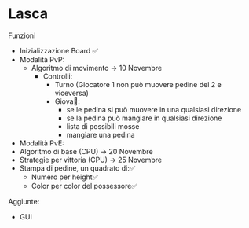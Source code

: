 # Lasca

Funzioni

- Inizializzazione Board ✅
- Modalità PvP:
  - Algoritmo di movimento -> 10 Novembre
    - Controlli:
      - Turno (Giocatore 1 non può muovere pedine del 2 e viceversa)
      - Giova🖕:
        - se le pedina si può muovere in una qualsiasi direzione
        - se la pedina può mangiare in qualsiasi direzione 
        - lista di possibili mosse
        - mangiare una pedina
 - Modalità PvE:
  - Algoritmo di base (CPU) -> 20 Novembre
  - Strategie per vittoria (CPU) -> 25 Novembre
- Stampa di pedine, un quadrato di:✅
  - Numero per height✅
  - Color per color del possessore✅

Aggiunte:
 - GUI

